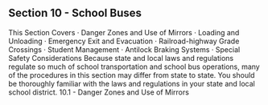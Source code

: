 ## Section 10 - School Buses
This Section Covers
· Danger Zones and Use of Mirrors
· Loading and Unloading
· Emergency Exit and Evacuation
· Railroad-highway Grade Crossings
· Student Management
· Antilock Braking Systems
· Special Safety Considerations
Because state and local laws and regulations regulate so much of school transportation and school bus operations, many of the procedures in this section may differ from state to state. You should be thoroughly familiar with the laws and regulations in your state and local school district.
10.1 - Danger Zones and Use of Mirrors